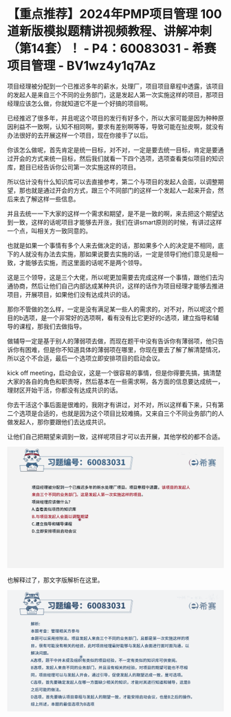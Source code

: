 # 【重点推荐】2024年PMP项目管理 100道新版模拟题精讲视频教程、讲解冲刺（第14套）！ - P4：60083031 - 希赛项目管理 - BV1wz4y1q7Az

项目经理被分配到一个已推迟多年的薪水，处理厂，项目项目章程中透露，该项目的发起人是来自三个不同的业务部门，这是发起人第一次实施这样的项目，那项目经理应该怎么做，你就知道它不是一个好搞的项目啊。

已经推迟了很多年，并且呢这个项目的发行有好多个，所以大家可能是因为种种原因利益不一致啊，认知不相同啊，要求有差别啊等等，导致可能在扯皮啊，就没有办法很好的去开展这样一个项目，现在你接手了以后。

你该怎么做呢，首先肯定是统一目标，对不对，一定是要去统一目标，肯定是要通过开会的方式来统一目标，然后我们就看一下四个选项，选项查看类似项目的知识库，题目已经告诉你公司第一次实施这样的项目。

所以估计没有什么知识库可以去直接参考，第二个与项目的发起人会面，以调整期望，那也就是通过开会的方式，跟三个不同部门的这样一个发起人一起来开会，然后来去了解这样一些信息。

并且去统一一下大家的这样一个需求和期望，是不是一致的啊，来去把这个期望达到一致，这样的话呢项目才能够去开涨，我们在讲smart原则的时候，有讲过这样一个点，叫相关方一致同意的。

也就是如果一个事情有多个人来去做决定的话，那如果多个人的决定是不相同，底下的人就没有办法去实施，那如果说要去实施的话，一定是领导们他们意见是相一致，才能够去实施，而这里面的话呢不是两个领导。

这是三个领导，这是三个大佬，所以呢更加需要去完成这样一个事情，跟他们去沟通协商，然后让他们自己内部达成某种共识，这样的话作为项目经理才能够去推进项目，开展项目，如果他们没有达成共识的话。

那你不管做的怎么样，一定是没有满足某一些人的需求的，对不对，所以呢这个题目的b选项，是一个非常好的选项啊，看有没有比它更好的c选项，建立指导和辅导的课程，那我们去做指导。

做辅导一定是基于别人的薄弱项去做，而现在题干中没有告诉你有薄弱项，他只告诉你有困难，但是你不知道具体的薄弱项在哪里，你现在要去了解了解清楚情况，所以这个不合适，最后一个选项立即安排项目的启动会议。

kick off meeting，启动会议，这是一个很容易的事情，但是你得要先搞，搞清楚大家的各自的角色和职责呀，然后基本在一些需求啊，各方面的信息要达成统一，理财区开始干活，你都没有达成共识的话。

你去干活这个事后面是很难的，我刚才有讲过，对不对，所以这样看下来，只有第二个选项是合适的，也就是因为这个项目比较难搞，又来自三个不同业务部门的人做发起人，那你要跟他们去达成共识。

让他们自己把期望来调到一致，这样呢项目才可以去开展，其他学校的都不合适。

![](img/b4fbb9421d1ddafc9b8d64db1e5723f0_1.png)

也解释过了，那文字版解析在这里。

![](img/b4fbb9421d1ddafc9b8d64db1e5723f0_3.png)